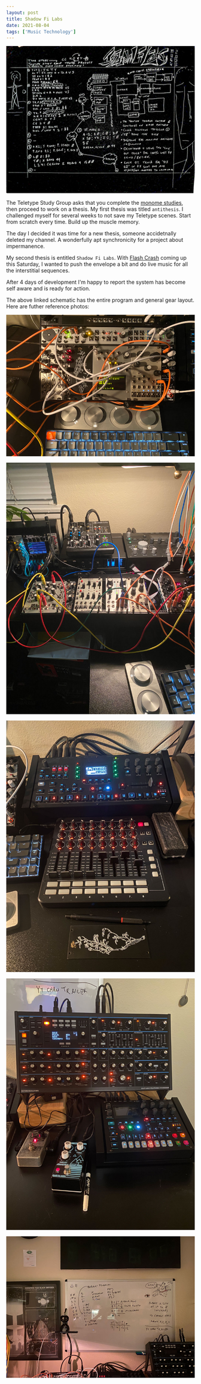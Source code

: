 ```yaml
---
layout: post
title: Shadow Fi Labs
date: 2021-08-04
tags: ['Music Technology']
---
```

![Schematic](/assets/images/shadow-fi-labs-schematic.jpg)

The Teletype Study Group asks that you complete the [monome studies](https://monome.org/docs/teletype/studies-1/), then proceed to work on a thesis. My first thesis was titled `antithesis`. I challenged myself for several weeks to not save my Teletype scenes. Start from scratch every time. Build up the muscle memory.
<!--x-->

The day I decided it was time for a new thesis, someone accidetnally deleted my channel. A wonderfully apt synchronicity for a project about impermanence.

My second thesis is entitled `Shadow Fi Labs`. With [Flash Crash](https://flashcrash.net) coming up this Saturday, I wanted to push the envelope a bit and do live music for all the interstitial sequences.

After 4 days of development I'm happy to report the system has become self aware and is ready for action.

The above linked schematic has the entire program and general gear layout. Here are futher reference photos:

![Mars Mapcore Deck](/assets/images/shadow-fi-labs-mars-mapcore-deck.jpg)

![Phobos, Demos, and Maths Pods](/assets/images/shadow-fi-labs-phobos-demos-and-maths-pods.jpg)

![Octatrack & Launch Control XL](/assets/images/shadow-fi-labs-octatrack-and-launch-control-xl.jpg)

![Peak, Digitone, Holy Grail, Microdream](/assets/images/shadow-fi-labs-peak-digitone-holy-grail-microdream.jpg)

![Whiteboard](/assets/images/shadow-fi-labs-whiteboard.jpg)
